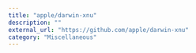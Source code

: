 ```yaml
---
title: "apple/darwin-xnu"
description: ""
external_url: "https://github.com/apple/darwin-xnu"
category: "Miscellaneous"
---
```

